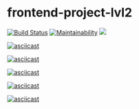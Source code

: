 # frontend-project-lvl2
[![Build Status](https://travis-ci.org/AlexanderMalikh/frontend-project-lvl2.svg?branch=master)](https://travis-ci.org/AlexanderMalikh/frontend-project-lvl2) [![Maintainability](https://api.codeclimate.com/v1/badges/d1127f0ace47f9c66840/maintainability)](https://codeclimate.com/github/AlexanderMalikh/frontend-project-lvl2/maintainability) <a href="https://codeclimate.com/github/AlexanderMalikh/frontend-project-lvl2/test_coverage"><img src="https://api.codeclimate.com/v1/badges/d1127f0ace47f9c66840/test_coverage" /></a>

[![asciicast](https://asciinema.org/a/056OWkovQHna4eqTYTCthUFQB.svg)](https://asciinema.org/a/056OWkovQHna4eqTYTCthUFQB)

[![asciicast](https://asciinema.org/a/4lZzxULrdpGKOif6fSXpw3Z05.svg)](https://asciinema.org/a/4lZzxULrdpGKOif6fSXpw3Z05)

[![asciicast](https://asciinema.org/a/LBkbETgiB1KySYkY1LNsrUhPl.svg)](https://asciinema.org/a/LBkbETgiB1KySYkY1LNsrUhPl)

[![asciicast](https://asciinema.org/a/d3yKGV0pVfLTuSTjjr9PUSVWE.svg)](https://asciinema.org/a/d3yKGV0pVfLTuSTjjr9PUSVWE)

[![asciicast](https://asciinema.org/a/ShmthlhTMbYFxMVtvpbNJfQZs.svg)](https://asciinema.org/a/ShmthlhTMbYFxMVtvpbNJfQZs)
